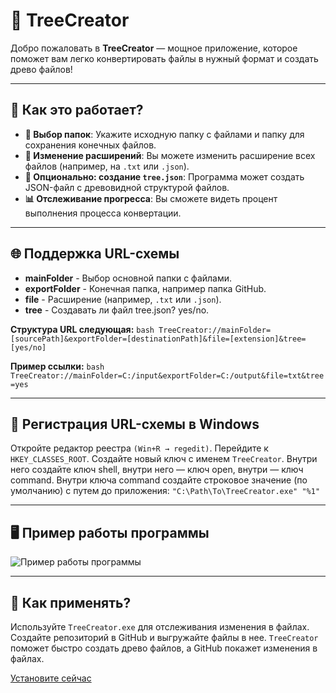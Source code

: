 # 🌳 **TreeCreator** 

Добро пожаловать в **TreeCreator** — мощное приложение, которое поможет вам легко конвертировать файлы в нужный формат и создать древо файлов!

---

## 🎯 **Как это работает?**

- **📁 Выбор папок**: Укажите исходную папку с файлами и папку для сохранения конечных файлов.
- **📜 Изменение расширений**: Вы можете изменить расширение всех файлов (например, на `.txt` или `.json`).
- **🌲 Опционально: создание `tree.json`**: Программа может создать JSON-файл с древовидной структурой файлов.
- **📊 Отслеживание прогресса**: Вы сможете видеть процент выполнения процесса конвертации.

---

## 🌐 **Поддержка URL-схемы**

- **mainFolder** - Выбор основной папки с файлами.
- **exportFolder** - Конечная папка, например папка GitHub.
- **file** - Расширение (например, `.txt` или `.json`).
- **tree** - Создавать ли файл tree.json? yes/no.

**Структура URL следующая:**
   ``bash
TreeCreator://mainFolder=[sourcePath]&exportFolder=[destinationPath]&file=[extension]&tree=[yes/no]
   ``
  
**Пример ссылки:**
   ``bash
TreeCreator://mainFolder=C:/input&exportFolder=C:/output&file=txt&tree=yes
   ``

---


## 🔧 **Регистрация URL-схемы в Windows**
Откройте редактор реестра `(Win+R → regedit)`.
Перейдите к `HKEY_CLASSES_ROOT`.
Создайте новый ключ с именем `TreeCreator`.
Внутри него создайте ключ shell, внутри него — ключ open, внутри — ключ command.
Внутри ключа command создайте строковое значение (по умолчанию) с путем до приложения:   ``
"C:\Path\To\TreeCreator.exe" "%1"
   ``
   
---


## 🖥️ Пример работы программы

![Пример работы программы](https://i.imgur.com/buuns8u.png)

---


## 🎨 Как применять?

Используйте `TreeCreator.exe` для отслеживания изменения в файлах. Создайте репозиторий в GitHub и выгружайте файлы в нее. `TreeCreator` поможет быстро создать древо файлов, а GitHub покажет изменения в файлах.

[Установите сейчас](https://github.com/Paramert/TreeCreator/releases/)
